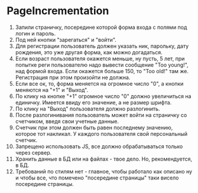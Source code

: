 # PageIncrementation
1) Запили страничку, посередине которой форма входа с полями под логин и пароль.
2) Под ней кнопки "зарегаться" и "войти".
3) Для регистрации пользователь должен указать ник, парольку, дату рождения, это уже другая форма, как можно догадаться.
4) Если возраст пользователя окажется меньше, ну пусть, 5 лет, при попытке реги пользователю надо вывести сообщение
 "Too young!", над формой входа. Если окажется больше 150, то "Too old!" там же. Регистрация при этом произойти не должна.
5) Если все ок, то, форма меняется на огромное число "0", а кнопки меняются на "+1" и "Выход".
6) По клику на кнопке "+1" огромное число "0" должно увеличиться на единичку. Имеется ввиду его значение, а не размер шрифта.
7) По клику на "Выход" пользователя должно разлогинить.
8) После разлогинивания пользователь может войти на страничку со счетчиком, введя свои учетные данные.
9) Счетчик при этом должен быть равен последнему значению, которое тот накликал. У каждого пользователя свой персональный счетчик.
10) Запрещено использовать JS, все должно обрабатываться только через сервер.
11) Хранить данные в БД или на файлах - твое дело. Но, рекомендуется, в БД.
12) Требований по стилям нет - главное, чтобы работало как описано ну и чтобы все, что помечено "посередине страницы"
 таки висело посередине страницы.
